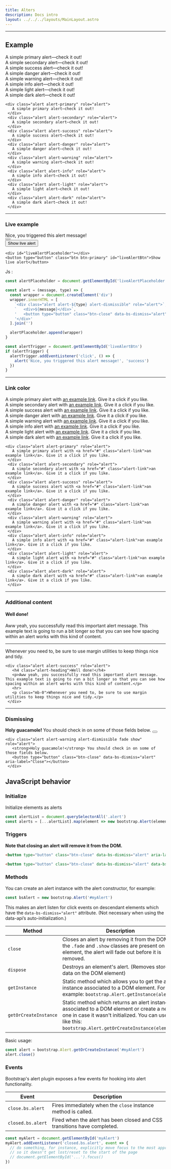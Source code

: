 ```yaml
---
title: Alters
description: Docs intro
layout: ../../../layouts/MainLayout.astro
---
```


<hr>

## Example
<div class="card">
 <div class="card-body">
  <div class="alert alert-primary" role="alert">
   A simple primary alert—check it out!
  </div>
  <div class="alert alert-secondary" role="alert">
   A simple secondary alert—check it out!
  </div>
  <div class="alert alert-success" role="alert">
   A simple success alert—check it out!
  </div>
  <div class="alert alert-danger" role="alert">
   A simple danger alert—check it out!
  </div>
  <div class="alert alert-warning" role="alert">
   A simple warning alert—check it out!
  </div>
  <div class="alert alert-info" role="alert">
   A simple info alert—check it out!
  </div>
  <div class="alert alert-light" role="alert">
   A simple light alert—check it out!
  </div>
  <div class="alert alert-dark" role="alert">
   A simple dark alert—check it out!
  </div>
 </div>
 <div class="card-footer">
  <pre><code class="language-html">&lt;div class=&quot;alert alert-primary&quot; role=&quot;alert&quot;&gt;
   A simple primary alert&#x2014;check it out!
 &lt;/div&gt;
 &lt;div class=&quot;alert alert-secondary&quot; role=&quot;alert&quot;&gt;
   A simple secondary alert&#x2014;check it out!
 &lt;/div&gt;
 &lt;div class=&quot;alert alert-success&quot; role=&quot;alert&quot;&gt;
   A simple success alert&#x2014;check it out!
 &lt;/div&gt;
 &lt;div class=&quot;alert alert-danger&quot; role=&quot;alert&quot;&gt;
   A simple danger alert&#x2014;check it out!
 &lt;/div&gt;
 &lt;div class=&quot;alert alert-warning&quot; role=&quot;alert&quot;&gt;
   A simple warning alert&#x2014;check it out!
 &lt;/div&gt;
 &lt;div class=&quot;alert alert-info&quot; role=&quot;alert&quot;&gt;
   A simple info alert&#x2014;check it out!
 &lt;/div&gt;
 &lt;div class=&quot;alert alert-light&quot; role=&quot;alert&quot;&gt;
   A simple light alert&#x2014;check it out!
 &lt;/div&gt;
 &lt;div class=&quot;alert alert-dark&quot; role=&quot;alert&quot;&gt;
   A simple dark alert&#x2014;check it out!
 &lt;/div&gt;</code></pre>
 </div>
</div>
<hr>

### Live example
<div class="card">
 <div class="card-body">
  <div id="liveAlertPlaceholder">
   <div>
    <div class="alert alert-success alert-dismissible" role="alert">
     <div>Nice, you triggered this alert message!</div> <button type="button" class="btn-close" data-bs-dismiss="alert"
      aria-label="Close"></button>
    </div>
   </div>
  </div>
  <button type="button" class="btn btn-primary" id="liveAlertBtn">Show live alert</button>
 </div>
 <div class="card-footer">
  <pre><code class="language-html">&lt;div id=&quot;liveAlertPlaceholder&quot;&gt;&lt;/div&gt;
&lt;button type=&quot;button&quot; class=&quot;btn btn-primary&quot; id=&quot;liveAlertBtn&quot;&gt;Show live alert&lt;/button&gt;</code></pre>
 </div>
</div>
<p>
 Js :
</p>

```js
const alertPlaceholder = document.getElementById('liveAlertPlaceholder')

const alert = (message, type) => {
  const wrapper = document.createElement('div')
  wrapper.innerHTML = [
    `<div class="alert alert-${type} alert-dismissible" role="alert">`,
    `   <div>${message}</div>`,
    '   <button type="button" class="btn-close" data-bs-dismiss="alert" aria-label="Close"></button>',
    '</div>'
  ].join('')

  alertPlaceholder.append(wrapper)
}

const alertTrigger = document.getElementById('liveAlertBtn')
if (alertTrigger) {
  alertTrigger.addEventListener('click', () => {
    alert('Nice, you triggered this alert message!', 'success')
  })
}
```

<hr>

### Link color
<div class="card">
 <div class="card-body">
  <div class="alert alert-primary" role="alert">
   A simple primary alert with <a href="#" class="alert-link">an example link</a>. Give it a click if you like.
  </div>
  <div class="alert alert-secondary" role="alert">
   A simple secondary alert with <a href="#" class="alert-link">an example link</a>. Give it a click if you like.
  </div>
  <div class="alert alert-success" role="alert">
   A simple success alert with <a href="#" class="alert-link">an example link</a>. Give it a click if you like.
  </div>
  <div class="alert alert-danger" role="alert">
   A simple danger alert with <a href="#" class="alert-link">an example link</a>. Give it a click if you like.
  </div>
  <div class="alert alert-warning" role="alert">
   A simple warning alert with <a href="#" class="alert-link">an example link</a>. Give it a click if you like.
  </div>
  <div class="alert alert-info" role="alert">
   A simple info alert with <a href="#" class="alert-link">an example link</a>. Give it a click if you like.
  </div>
  <div class="alert alert-light" role="alert">
   A simple light alert with <a href="#" class="alert-link">an example link</a>. Give it a click if you like.
  </div>
  <div class="alert alert-dark" role="alert">
   A simple dark alert with <a href="#" class="alert-link">an example link</a>. Give it a click if you like.
  </div>
 </div>
 <div class="card-footer">
  <pre><code class="language-html">&lt;div class=&quot;alert alert-primary&quot; role=&quot;alert&quot;&gt;
   A simple primary alert with &lt;a href=&quot;#&quot; class=&quot;alert-link&quot;&gt;an example link&lt;/a&gt;. Give it a click if you like.
 &lt;/div&gt;
 &lt;div class=&quot;alert alert-secondary&quot; role=&quot;alert&quot;&gt;
   A simple secondary alert with &lt;a href=&quot;#&quot; class=&quot;alert-link&quot;&gt;an example link&lt;/a&gt;. Give it a click if you like.
 &lt;/div&gt;
 &lt;div class=&quot;alert alert-success&quot; role=&quot;alert&quot;&gt;
   A simple success alert with &lt;a href=&quot;#&quot; class=&quot;alert-link&quot;&gt;an example link&lt;/a&gt;. Give it a click if you like.
 &lt;/div&gt;
 &lt;div class=&quot;alert alert-danger&quot; role=&quot;alert&quot;&gt;
   A simple danger alert with &lt;a href=&quot;#&quot; class=&quot;alert-link&quot;&gt;an example link&lt;/a&gt;. Give it a click if you like.
 &lt;/div&gt;
 &lt;div class=&quot;alert alert-warning&quot; role=&quot;alert&quot;&gt;
   A simple warning alert with &lt;a href=&quot;#&quot; class=&quot;alert-link&quot;&gt;an example link&lt;/a&gt;. Give it a click if you like.
 &lt;/div&gt;
 &lt;div class=&quot;alert alert-info&quot; role=&quot;alert&quot;&gt;
   A simple info alert with &lt;a href=&quot;#&quot; class=&quot;alert-link&quot;&gt;an example link&lt;/a&gt;. Give it a click if you like.
 &lt;/div&gt;
 &lt;div class=&quot;alert alert-light&quot; role=&quot;alert&quot;&gt;
   A simple light alert with &lt;a href=&quot;#&quot; class=&quot;alert-link&quot;&gt;an example link&lt;/a&gt;. Give it a click if you like.
 &lt;/div&gt;
 &lt;div class=&quot;alert alert-dark&quot; role=&quot;alert&quot;&gt;
   A simple dark alert with &lt;a href=&quot;#&quot; class=&quot;alert-link&quot;&gt;an example link&lt;/a&gt;. Give it a click if you like.
 &lt;/div&gt;</code></pre>
 </div>
</div>
<hr>

### Additional content
<div class="card">
 <div class="card-body">
  <div class="alert alert-success" role="alert">
   <h4 class="alert-heading">Well done!</h4>
   <p>Aww yeah, you successfully read this important alert message. This example text is going to run a bit longer so
    that you can see how spacing within an alert works with this kind of content.</p>
   <hr>
   <p class="mb-0">Whenever you need to, be sure to use margin utilities to keep things nice and tidy.</p>
  </div>
 </div>
 <div class="card-footer">
  <pre><code class="language-html">&lt;div class=&quot;alert alert-success&quot; role=&quot;alert&quot;&gt;
   &lt;h4 class=&quot;alert-heading&quot;&gt;Well done!&lt;/h4&gt;
   &lt;p&gt;Aww yeah, you successfully read this important alert message. This example text is going to run a bit longer so that you can see how spacing within an alert works with this kind of content.&lt;/p&gt;
   &lt;hr&gt;
   &lt;p class=&quot;mb-0&quot;&gt;Whenever you need to, be sure to use margin utilities to keep things nice and tidy.&lt;/p&gt;
 &lt;/div&gt;</code></pre>
 </div>
</div>
<hr>

### Dismissing
<div class="card">
 <div class="card-body">
  <div class="alert alert-warning alert-dismissible fade show" role="alert">
   <strong>Holy guacamole!</strong> You should check in on some of those fields below.
   <button type="button" class="btn-close" data-bs-dismiss="alert" aria-label="Close"></button>
  </div>
 </div>
 <div class="card-footer">
  <pre><code class="language-html">&lt;div class=&quot;alert alert-warning alert-dismissible fade show&quot; role=&quot;alert&quot;&gt;
   &lt;strong&gt;Holy guacamole!&lt;/strong&gt; You should check in on some of those fields below.
   &lt;button type=&quot;button&quot; class=&quot;btn-close&quot; data-bs-dismiss=&quot;alert&quot; aria-label=&quot;Close&quot;&gt;&lt;/button&gt;
 &lt;/div&gt;</code></pre>
 </div>
</div>

## JavaScript behavior

### Initialize

Initialize elements as alerts

```js
const alertList = document.querySelectorAll('.alert')
const alerts = [...alertList].map(element => new bootstrap.Alert(element))
```


### Triggers

**Note that closing an alert will remove it from the DOM.**
```html
<button type="button" class="btn-close" data-bs-dismiss="alert" aria-label="Close"></button>
```

```html
<button type="button" class="btn-close" data-bs-dismiss="alert" data-bs-target="#my-alert" aria-label="Close"></button>
```

### Methods

You can create an alert instance with the alert constructor, for example:

```js
const bsAlert = new bootstrap.Alert('#myAlert')
```

This makes an alert listen for click events on descendant elements which have the `data-bs-dismiss="alert"` attribute. (Not necessary when using the data-api’s auto-initialization.)

| Method | Description |
| --- | --- |
| `close` | Closes an alert by removing it from the DOM. If the `.fade` and `.show` classes are present on the element, the alert will fade out before it is removed. |
| `dispose` | Destroys an element's alert. (Removes stored data on the DOM element) |
| `getInstance` | Static method which allows you to get the alert instance associated to a DOM element. For example: `bootstrap.Alert.getInstance(alert)`. |
| `getOrCreateInstance` | Static method which returns an alert instance associated to a DOM element or create a new one in case it wasn't initialized. You can use it like this: `bootstrap.Alert.getOrCreateInstance(element)`. |

Basic usage:

```js
const alert = bootstrap.Alert.getOrCreateInstance('#myAlert')
alert.close()
```

### Events

Bootstrap's alert plugin exposes a few events for hooking into alert functionality.

| Event | Description |
| --- | --- |
| `close.bs.alert` | Fires immediately when the `close` instance method is called. |
| `closed.bs.alert` | Fired when the alert has been closed and CSS transitions have completed. |

```js
const myAlert = document.getElementById('myAlert')
myAlert.addEventListener('closed.bs.alert', event => {
  // do something, for instance, explicitly move focus to the most appropriate element,
  // so it doesn't get lost/reset to the start of the page
  // document.getElementById('...').focus()
})
```